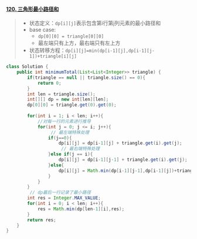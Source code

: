 #### [120. 三角形最小路径和](https://leetcode-cn.com/problems/triangle/)

> - 状态定义：`dp[i][j]`表示包含第i行第j列元素的最小路径和
> - base case:
>   - `dp[0][0] = triangle[0][0]`
>   - 最左端只有上方，最右端只有左上方
> - 状态转移方程：`dp[i][j]=min(dp[i-1][j],dp[i-1][j-1])+triangle[i][j]`

```java
class Solution {
    public int minimumTotal(List<List<Integer>> triangle) {
        if(triangle == null || triangle.size() == 0){
            return 0;
        }
        int len = triangle.size();
        int[][] dp = new int[len][len];
        dp[0][0] = triangle.get(0).get(0);
        
        for(int i = 1; i < len; i++){
            //对每一行的元素进行推导
            for(int j = 0; j <= i; j++){
                 // 最左端特殊处理
                if(j==0){
                    dp[i][j] = dp[i-1][j] + triangle.get(i).get(j);
                     // 最右端特殊处理
                }else if(j == i){
                    dp[i][j] = dp[i-1][j-1] + triangle.get(i).get(j);
                }else{
                    dp[i][j] = Math.min(dp[i-1][j-1],dp[i-1][j])+triangle.get(i).get(j);
                }
            }
        }
         // dp最后一行记录了最小路径
        int res = Integer.MAX_VALUE;
        for(int i = 0; i < len; i++){
            res = Math.min(dp[len-1][i],res);
        }
        return res;
    }
}
```


